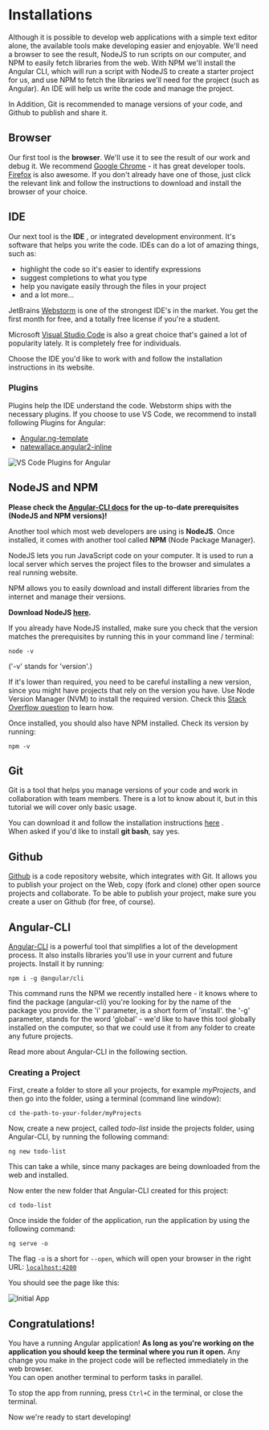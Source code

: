 # Installations

Although it is possible to develop web applications with a simple text editor alone, the available tools make developing easier and enjoyable. We'll need a browser to see the result, NodeJS to run scripts on our computer, and NPM to easily fetch libraries from the web. With NPM we'll install the Angular CLI, which will run a script with NodeJS to create a starter project for us, and use NPM to fetch the libraries we'll need for the project \(such as Angular\). An IDE will help us write the code and manage the project. 

In Addition, Git is recommended to manage versions of your code, and Github to publish and share it. 

## Browser

Our first tool is the **browser**. We'll use it to see the result of our work and debug it. We recommend [Google Chrome](https://www.google.com/chrome/browser/desktop/) - it has great developer tools. [Firefox](https://www.mozilla.org/en-US/firefox/new/) is also awesome. If you don't already have one of those, just click the relevant link and follow the instructions to download and install the browser of your choice.

## IDE

Our next tool is the **IDE** , or integrated development environment. It's software that helps you write the code. IDEs can do a lot of amazing things, such as:

* highlight the code so it's easier to identify expressions
* suggest completions to what you type
* help you navigate easily through the files in your project
* and a lot more...

JetBrains [Webstorm](https://www.jetbrains.com/webstorm/download/) is one of the strongest IDE's in the market. You get the first month for free, and a totally free license if you're a student.

Microsoft [Visual Studio Code](https://code.visualstudio.com/) is also a great choice that's gained a lot of popularity lately. It is completely free for individuals.

Choose the IDE you'd like to work with and follow the installation instructions in its website.

### **Plugins**

Plugins help the IDE understand the code. Webstorm ships with the necessary plugins. If you choose to use VS Code, we recommend to install following Plugins for Angular:

* [Angular.ng-template](https://marketplace.visualstudio.com/items?itemName=Angular.ng-template)
* [natewallace.angular2-inline](https://marketplace.visualstudio.com/items?itemName=natewallace.angular2-inline)

![VS Code Plugins for Angular](https://github.com/ng-girls/todo-list-tutorial/raw/master/assets/VS-Code-Plugins.png)

## NodeJS and NPM

**Please check the **[**Angular-CLI docs**](https://github.com/angular/angular-cli#prerequisites)** for the up-to-date prerequisites \(NodeJS and NPM versions\)!**

Another tool which most web developers are using is **NodeJS**. Once installed, it comes with another tool called **NPM** \(Node Package Manager\).

NodeJS lets you run JavaScript code on your computer. It is used to run a local server which serves the project files to the browser and simulates a real running website.

NPM allows you to easily download and install different libraries from the internet and manage their versions.

**Download NodeJS **[**here**](https://nodejs.org/en/)**.**

If you already have NodeJS installed, make sure you check that the version matches the prerequisites by running this in your command line / terminal:

```text
node -v
```

\('-v' stands for 'version'.\)

If it's lower than required, you need to be careful installing a new version, since you might have projects that rely on the version you have. Use Node Version Manager \(NVM\) to install the required version. Check this [Stack Overflow question](https://stackoverflow.com/questions/8191459/how-do-i-update-node-js) to learn how.

Once installed, you should also have NPM installed. Check its version by running:

```text
npm -v
```

## Git

Git is a tool that helps you manage versions of your code and work in collaboration with team members. There is a lot to know about it, but in this tutorial we will cover only basic usage.

You can download it and follow the installation instructions [here](https://git-scm.com/) .  
When asked if you'd like to install **git bash**, say yes.

## Github

[Github](https://github.com/) is a code repository website, which integrates with Git. It allows you to publish your project on the Web, copy \(fork and clone\) other open source projects and collaborate. To be able to publish your project, make sure you create a user on Github \(for free, of course\).

## Angular-CLI

[Angular-CLI](https://github.com/angular/angular-cli) is a powerful tool that simplifies a lot of the development process. It also installs libraries you'll use in your current and future projects. Install it by running:

```text
npm i -g @angular/cli
```

This command runs the NPM we recently installed here - it knows where to find the package \(angular-cli\) you're looking for by the name of the package you provide. the 'i' parameter, is a short form of 'install'. the '-g' parameter, stands for the word 'global' - we'd like to have this tool globally installed on the computer, so that we could use it from any folder to create any future projects.

Read more about Angular-CLI in the following section.

### Creating a Project

First, create a folder to store all your projects, for example _myProjects_, and then go into the folder, using a terminal \(command line window\):

```text
cd the-path-to-your-folder/myProjects
```

Now, create a new project, called _todo-list_ inside the projects folder, using Angular-CLI, by running the following command:

```text
ng new todo-list
```

This can take a while, since many packages are being downloaded from the web and installed.

Now enter the new folder that Angular-CLI created for this project:

```text
cd todo-list
```

Once inside the folder of the application, run the application by using the following command:

```text
ng serve -o
```

The flag `-o` is a short for `--open`, which will open your browser in the right URL: [`localhost:4200`](http://localhost:4200)

You should see the page like this:

![Initial App](https://github.com/ng-girls/todo-list-tutorial/raw/master/assets/initial-app.png)

## Congratulations!

You have a running Angular application! **As long as you're working on the application you should keep the terminal where you run it open.** Any change you make in the project code will be reflected immediately in the web browser.  
You can open another terminal to perform tasks in parallel.

To stop the app from running, press `Ctrl+C` in the terminal, or close the terminal.

Now we're ready to start developing!

